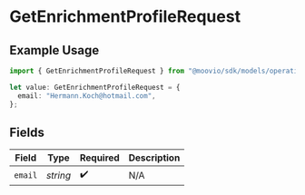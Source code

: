 # GetEnrichmentProfileRequest

## Example Usage

```typescript
import { GetEnrichmentProfileRequest } from "@moovio/sdk/models/operations";

let value: GetEnrichmentProfileRequest = {
  email: "Hermann.Koch@hotmail.com",
};
```

## Fields

| Field              | Type               | Required           | Description        |
| ------------------ | ------------------ | ------------------ | ------------------ |
| `email`            | *string*           | :heavy_check_mark: | N/A                |